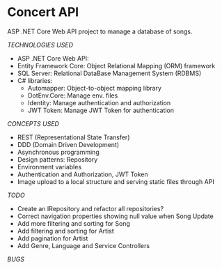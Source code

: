 # Concert API

ASP .NET Core Web API project to manage a database of songs.

_TECHNOLOGIES USED_

- ASP .NET Core Web API:
- Entity Framework Core: Object Relational Mapping (ORM) framework
- SQL Server: Relational DataBase Management System (RDBMS)
- C# libraries:
  - Automapper: Object-to-object mapping library
  - DotEnv.Core: Manage env. files
  - Identity: Manage authentication and authorization
  - JWT Token: Manage JWT Token for authentication

_CONCEPTS USED_

- REST (Representational State Transfer)
- DDD (Domain Driven Development)
- Asynchronous programming
- Design patterns: Repository
- Environment variables
- Authentication and Authorization, JWT Token
- Image upload to a local structure and serving static files through API

_TODO_

- Create an IRepository<T> and refactor all repositories?
- Correct navigation properties showing null value when Song Update
- Add more filtering and sorting for Song
- Add filtering and sorting for Artist
- Add pagination for Artist
- Add Genre, Language and Service Controllers

_BUGS_


